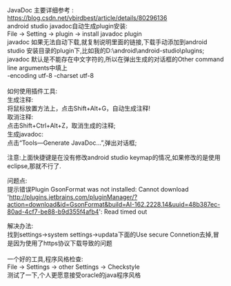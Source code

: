 JavaDoc 主要详细参考 : https://blog.csdn.net/vbirdbest/article/details/80296136<br>
android studio javadoc自动生成plugin安装:<br>
File -> Setting -> plugin -> install javadoc plugin<br>
javadoc 如果无法自动下载,就复制说明里面的链接,下载手动添加到android studio 安装目录的plugin下,比如我的D:\android\android-studio\plugins;<br>
javadoc 默认是不能存在中文字符的,所以在弹出生成的对话框的Other command line arguments中填上<br>
-encoding utf-8 -charset utf-8<br>
<br>
如何使用插件工具:<br>
生成注释:<br>
将鼠标放置方法上，点击Shift+Alt+G，自动生成注释!<br>
取消注释:<br>
点击Shift+Ctrl+Alt+Z，取消生成的注释;<br>
生成javadoc:<br>
点击“Tools—Generate JavaDoc…”,弹出对话框;<br>

注意:上面快捷键是在没有修改android studio keymap的情况,如果修改的是使用eclipse,那就不行了.

问题点:<br>
提示错误Plugin GsonFormat was not installed: Cannot download 'http://plugins.jetbrains.com/pluginManager/?action=download&id=GsonFormat&build=AI-162.2228.14&uuid=48b387ec-80ad-4cf7-be88-b9d355f4afb4': Read timed out<br>

解决办法:<br>
找到settings->system settings->updata下面的Use secure Connetion去掉,冒是因为使用了https协议下载导致的问题<br>
<br>
一个好的工具,程序风格检查:<br>
File -> Settings -> other Settings -> Checkstyle<br>
测试了一下,个人更愿意接受oracle的java程序风格<br>

